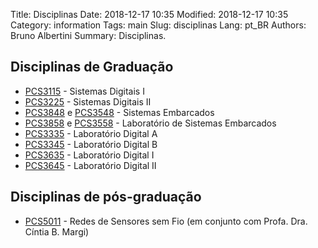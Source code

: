 Title: Disciplinas
Date: 2018-12-17 10:35
Modified: 2018-12-17 10:35
Category: information
Tags: main
Slug: disciplinas
Lang: pt_BR
Authors: Bruno Albertini
Summary: Disciplinas.

## Disciplinas de Graduação

* [PCS3115](https://uspdigital.usp.br/jupiterweb/obterDisciplina?sgldis=PCS3115) - Sistemas Digitais I
* [PCS3225](https://uspdigital.usp.br/jupiterweb/obterDisciplina?sgldis=PCS3225) - Sistemas Digitais II
* [PCS3848](https://uspdigital.usp.br/jupiterweb/obterDisciplina?sgldis=PCS3848) e [PCS3548](https://uspdigital.usp.br/jupiterweb/obterDisciplina?sgldis=PCS3548) - Sistemas Embarcados
* [PCS3858](https://uspdigital.usp.br/jupiterweb/obterDisciplina?sgldis=PCS3858) e [PCS3558](https://uspdigital.usp.br/jupiterweb/obterDisciplina?sgldis=PCS3558) - Laboratório de Sistemas Embarcados
* [PCS3335](https://uspdigital.usp.br/jupiterweb/obterDisciplina?sgldis=PCS3335) - Laboratório Digital A
* [PCS3345](https://uspdigital.usp.br/jupiterweb/obterDisciplina?sgldis=PCS3345) - Laboratório Digital B
* [PCS3635](https://uspdigital.usp.br/jupiterweb/obterDisciplina?sgldis=PCS3635) - Laboratório Digital I
* [PCS3645](https://uspdigital.usp.br/jupiterweb/obterDisciplina?sgldis=PCS3645) - Laboratório Digital II


## Disciplinas de pós-graduação

* [PCS5011](https://uspdigital.usp.br/janus/Disciplina?tipo=D&sgldis=PCS5011&nomdis=&origem=C&) - Redes de Sensores sem Fio (em conjunto com Profa. Dra. Cíntia B. Margi)
